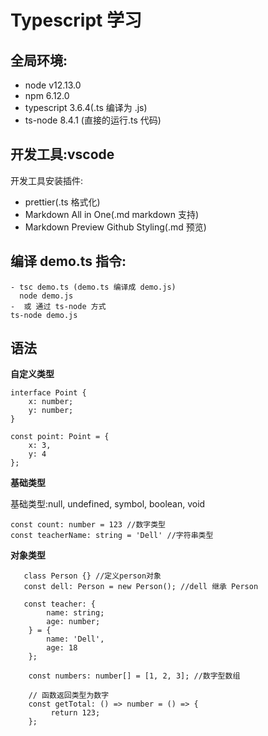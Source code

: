 # Typescript 学习

## 全局环境:

- node v12.13.0
- npm 6.12.0
- typescript 3.6.4(.ts 编译为 .js)
- ts-node 8.4.1 (直接的运行.ts 代码)

## 开发工具:vscode

开发工具安装插件:

- prettier(.ts 格式化)
- Markdown All in One(.md markdown 支持)
- Markdown Preview Github Styling(.md 预览)

## 编译 demo.ts 指令:

```
- tsc demo.ts (demo.ts 编译成 demo.js)
  node demo.js
-  或 通过 ts-node 方式
ts-node demo.js
```

## 语法

**自定义类型**

```
interface Point {
    x: number;
    y: number;
}

const point: Point = {
    x: 3,
    y: 4
};
```

**基础类型**

基础类型:null, undefined, symbol, boolean, void

```
const count: number = 123 //数字类型
const teacherName: string = 'Dell' //字符串类型
```

**对象类型**

```
   class Person {} //定义person对象
   const dell: Person = new Person(); //dell 继承 Person

   const teacher: {
        name: string;
        age: number;
    } = {
        name: 'Dell',
        age: 18
    };

    const numbers: number[] = [1, 2, 3]; //数字型数组

    // 函数返回类型为数字
    const getTotal: () => number = () => {
         return 123;
    };

```
